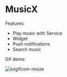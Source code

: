 # MusicX
Features:
  - Play music with Service
  - Widget
  - Push notifications
  - Search music
  
Gif demo:

![ezgifcom-resize](https://user-images.githubusercontent.com/52622713/78559869-53a7cc80-783f-11ea-86b0-ebeeccfdd2b2.gif)
